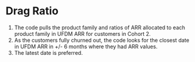 # Drag Ratio 
1. The code pulls the product family and ratios of ARR allocated to each product family in UFDM ARR for customers in Cohort 2. 
2. As the customers fully churned out, the code looks for the closest date in UFDM ARR in +/- 6 months where they had ARR values. 
3. The latest date is preferred. 
